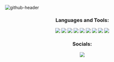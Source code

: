 ![github-header](https://user-images.githubusercontent.com/51212505/222900339-b79ee082-9789-4050-8965-101156c972e5.jpg)

<h3 align="center">Languages and Tools:</h3>

<div align="center">
  <a href="#"><img src="https://img.shields.io/badge/-Python-black?style=for-the-badge&logo=python&logoColor=white"></a>
  <a href="#"><img src="https://img.shields.io/badge/-HTML-black?style=for-the-badge&logo=html5&logoColor=white"></a>
  <a href="#"><img src="https://img.shields.io/badge/-CSS-black?style=for-the-badge&logo=css3&logoColor=white"></a>
  <a href="#"><img src="https://img.shields.io/badge/-SQL-black?style=for-the-badge&logo=sqlite&logoColor=white"></a>
  <a href="#"><img src="https://img.shields.io/badge/-Linux-black?style=for-the-badge&logo=linux&logoColor=white"></a>
  <a href="#"><img src="https://img.shields.io/badge/-Aiogram-black?style=for-the-badge&logo=telegram&logoColor=white"></a>
  <a href="#"><img src="https://img.shields.io/badge/-Flask-black?style=for-the-badge&logo=flask&logoColor=white"></a>
  <a href="#"><img src="https://img.shields.io/badge/-Pytorch-black?style=for-the-badge&logo=pytorch&logoColor=white"></a>
  <a href="#"><img src="https://img.shields.io/badge/-Tensorflow-black?style=for-the-badge&logo=tensorflow&logoColor=white"></a>
</div>

<h3 align="center">Socials:</h3>

<div align="center">
    <a href="https://t.me/pvlppv" target="_blank">
      <img src="https://img.shields.io/badge/-Telegram-black?style=for-the-badge&logo=telegram&logoColor=white">
    </a>
